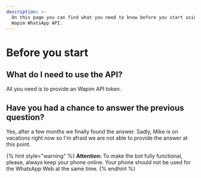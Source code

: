```yaml
---
description: >-
  On this page you can find what you need to know before you start using the
  Wapim WhatsApp API.
---
```


# Before you start

## What do I need to use the API?

All you need is to provide an  Wapim API token.

## Have you had a chance to answer the previous question?

Yes, after a few months we finally found the answer. Sadly, Mike is on vacations right now so I'm afraid we are not able to provide the answer at this point.

{% hint style="warning" %}
**Attention:** To make the bot fully functional, please, always keep your phone online. Your phone should not be used for the WhatsApp Web at the same time.
{% endhint %}

